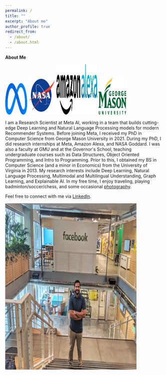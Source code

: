 ```yaml
---
permalink: /
title: ""
excerpt: "About me"
author_profile: true
redirect_from: 
  - /about/
  - /about.html
---
```


**About Me**

<img src='/images/meta_icon.png' width="70" height="100"> 
                <img src='/images/nasa_logo.png' width="90" height="120"><img src='/images/alexa_icon2.png' width="130" height="160">
          <img src='/images/gmu_icon.png' width="90" height="120"> 

I am a Research Scientist at Meta AI, working in a team that builds cutting-edge Deep Learning and Natural Language Processing models for modern Recommender Systems. Before joining Meta, I received my PhD in Computer Science from George Mason University in 2021. During my PhD, I did research internships at Meta, Amazon Alexa, and NASA Goddard. I was also a faculty at GMU and at the Governor's School, teaching undergraduate courses such as Data Structures, Object Oriented Programming, and Intro to Programming. Prior to this, I obtained my BS in Computer Science (and a minor in Economics) from the University of Virginia in 2013. My research interests include Deep Learning, Natural Language Processing, Multimodal and Multilingual Understanding, Graph Learning, and Explainable AI. In my free time, I enjoy traveling, playing badminton/soccer/chess, and some occasional [photography](https://www.instagram.com/jikri_photography/). 


Feel free to connect with me via [LinkedIn](https://www.linkedin.com/in/jitinkrishnan).

<img src='/images/fb_jitin.jpg' width="420" height="530">
